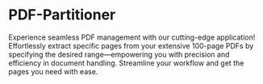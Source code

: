 # PDF-Partitioner
Experience seamless PDF management with our cutting-edge application! Effortlessly extract specific pages from your extensive 100-page PDFs by specifying the desired range—empowering you with precision and efficiency in document handling. Streamline your workflow and get the pages you need with ease.
